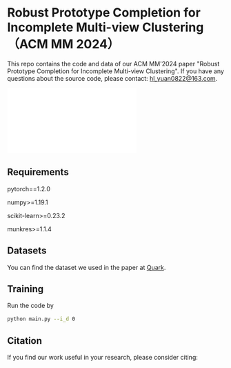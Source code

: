 # Robust Prototype Completion for Incomplete Multi-view Clustering（ACM MM 2024）

This repo contains the code and data of our ACM MM'2024 paper "Robust Prototype Completion for Incomplete Multi-view Clustering". If you have any questions about the source code, please contact: hl_yuan0822@163.com.

![framework](/figure/Overview.pdf)

## Requirements

pytorch==1.2.0 

numpy>=1.19.1

scikit-learn>=0.23.2

munkres>=1.1.4

## Datasets

You can find the dataset we used in the paper at [Quark](https://pan.quark.cn/s/8d8c394501f7).

## Training

Run the code by
```bash
python main.py --i_d 0 
```
## Citation

If you find our work useful in your research, please consider citing:

